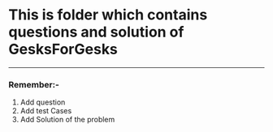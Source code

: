 <h1>This is folder which contains questions and solution of GesksForGesks</h1>

<hr>
<h3> Remember:-</h3>
<ol>
<li>Add question</li> 
<li>Add test Cases </li>
<li>Add Solution of the problem </li>

